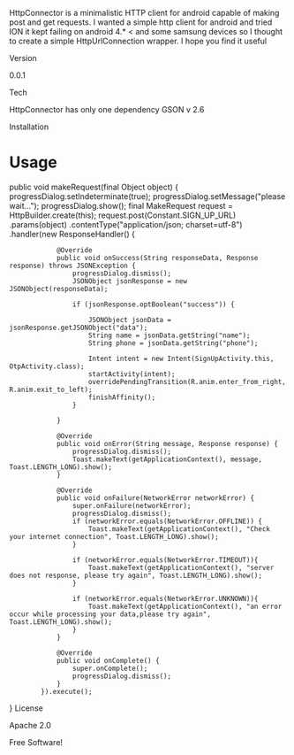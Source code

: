 HttpConnector is a minimalistic HTTP client for android capable of making post and get requests. I wanted a simple http client for android and tried ION it kept failing on android 4.* < and some samsung devices so I thought to create a simple HttpUrlConnection wrapper. I hope you find it useful

Version

0.0.1

Tech

HttpConnector has only one dependency GSON v 2.6

Installation

# Usage

public void makeRequest(final Object object) { progressDialog.setIndeterminate(true); progressDialog.setMessage("please wait..."); progressDialog.show(); final MakeRequest request = HttpBuilder.create(this); request.post(Constant.SIGN_UP_URL) .params(object) .contentType("application/json; charset=utf-8") .handler(new ResponseHandler() {

                @Override
                public void onSuccess(String responseData, Response response) throws JSONException {
                    progressDialog.dismiss();
                    JSONObject jsonResponse = new JSONObject(responseData);

                    if (jsonResponse.optBoolean("success")) {

                        JSONObject jsonData = jsonResponse.getJSONObject("data");
                        String name = jsonData.getString("name");
                        String phone = jsonData.getString("phone");

                        Intent intent = new Intent(SignUpActivity.this, OtpActivity.class);
                        startActivity(intent);
                        overridePendingTransition(R.anim.enter_from_right, R.anim.exit_to_left);
                        finishAffinity();
                    }

                }

                @Override
                public void onError(String message, Response response) {
                    progressDialog.dismiss();
                    Toast.makeText(getApplicationContext(), message, Toast.LENGTH_LONG).show();
                }

                @Override
                public void onFailure(NetworkError networkError) {
                    super.onFailure(networkError);
                    progressDialog.dismiss();
                    if (networkError.equals(NetworkError.OFFLINE)) {
                        Toast.makeText(getApplicationContext(), "Check your internet connection", Toast.LENGTH_LONG).show();
                    }

                    if (networkError.equals(NetworkError.TIMEOUT)){
                        Toast.makeText(getApplicationContext(), "server does not response, please try again", Toast.LENGTH_LONG).show();
                    }

                    if (networkError.equals(NetworkError.UNKNOWN)){
                        Toast.makeText(getApplicationContext(), "an error occur while processing your data,please try again", Toast.LENGTH_LONG).show();
                    }
                }

                @Override
                public void onComplete() {
                    super.onComplete();
                    progressDialog.dismiss();
                }
            }).execute();
}
License

Apache 2.0

Free Software!
